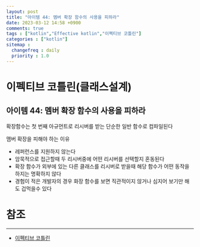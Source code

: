 ```yaml
---
layout: post
title: "아이템 44: 멤버 확장 함수의 사용을 피하라"
date: 2023-03-12 14:58 +0900
comments: true
tags : ["kotlin","Effective kotlin","이펙티브 코틀린"]
categories : ["kotlin"]
sitemap :
  changefreq : daily
  priority : 1.0
---
```


# 이펙티브 코틀린(클래스설계)
## 아이템 44: 멤버 확장 함수의 사용을 피하라

확장함수는 첫 번째 아규먼트로 리시버를 받는 단순한 일반 함수로 컴파일된다

맴버 확장을 피해야 하는 이유
* 레퍼런스를 지원하지 않는다
* 암묵적으로 접근할때 두 리시버중에 어떤 리시버를 선택할지 혼동된다
* 확장 함수가 외부에 있는 다른 클래스를 리시버로 받을때 해당 함수가 어떤 동작을 하지는 명확하지 않다
* 경험이 적은 개발자의 경우 화장 함수를 보면 직관적이지 않거나 심지어 보기만 해도 겁먹을수 있다

# 참조

-----
* [이펙티브 코틀린](http://www.yes24.com/Product/Goods/106225986)
